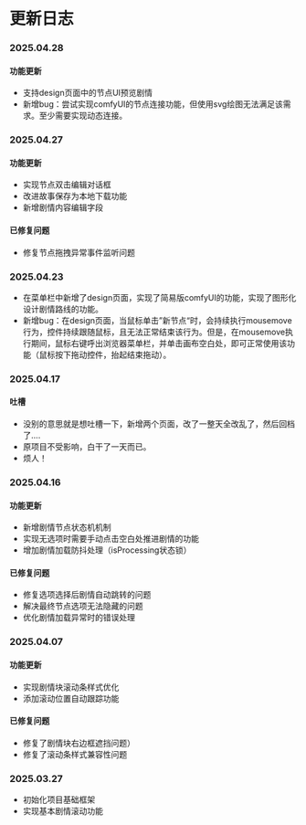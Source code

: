 # 更新日志

### 2025.04.28

#### 功能更新

- 支持design页面中的节点UI预览剧情
- 新增bug：尝试实现comfyUI的节点连接功能，但使用svg绘图无法满足该需求。至少需要实现动态连接。



### 2025.04.27
#### 功能更新
- 实现节点双击编辑对话框
- 改进故事保存为本地下载功能
- 新增剧情内容编辑字段

#### 已修复问题
- 修复节点拖拽异常事件监听问题

### 2025.04.23

- 在菜单栏中新增了design页面，实现了简易版comfyUI的功能，实现了图形化设计剧情路线的功能。
- 新增bug：在design页面，当鼠标单击”新节点“时，会持续执行mousemove行为，控件持续跟随鼠标，且无法正常结束该行为。但是，在mousemove执行期间，鼠标右键呼出浏览器菜单栏，并单击画布空白处，即可正常使用该功能（鼠标按下拖动控件，抬起结束拖动）。



### 2025.04.17

#### 吐槽

- 没别的意思就是想吐槽一下，新增两个页面，改了一整天全改乱了，然后回档了....
- 原项目不受影响，白干了一天而已。
- 烦人！



### 2025.04.16
#### 功能更新
- 新增剧情节点状态机机制
- 实现无选项时需要手动点击空白处推进剧情的功能
- 增加剧情加载防抖处理（isProcessing状态锁）

#### 已修复问题
- 修复选项选择后剧情自动跳转的问题
- 解决最终节点选项无法隐藏的问题
- 优化剧情加载异常时的错误处理

### 2025.04.07
#### 功能更新
- 实现剧情块滚动条样式优化
- 添加滚动位置自动跟踪功能

#### 已修复问题
- 修复了剧情块右边框遮挡问题）
- 修复了滚动条样式兼容性问题

### 2025.03.27
- 初始化项目基础框架
- 实现基本剧情滚动功能